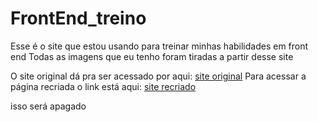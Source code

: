 # FrontEnd_treino

Esse é o site que estou usando para treinar minhas habilidades em front end 
Todas as imagens que eu tenho foram tiradas a partir desse site

O site original dá pra ser acessado por aqui: [site original](https://braindrop.app/?ref=onepagelove)
Para acessar a página recriada o link está aqui: [site recriado](https://mrcode-man.github.io/FrontEnd_treino/)

isso será apagado